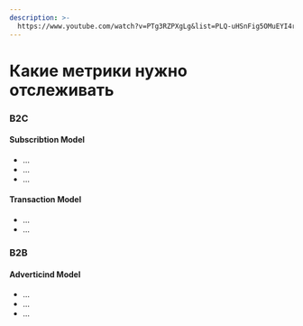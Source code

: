 ```yaml
---
description: >-
  https://www.youtube.com/watch?v=PTg3RZPXgLg&list=PLQ-uHSnFig5OMuEYI4rnNz08BIHxhxdHG&index=8
---
```


# Какие метрики нужно отслеживать

### B2C

#### Subscribtion Model

* ...
* ...
* ...



#### Transaction Model

* ...
* ...



### B2B

#### Adverticind Model

* ...
* ...
* ...



